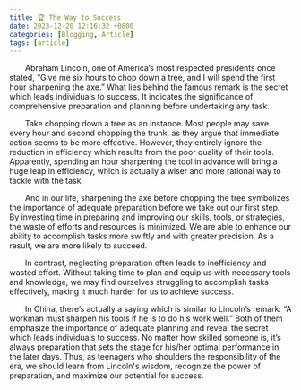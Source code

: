 ```yaml
---
title: 🏆 The Way to Success
date: 2023-12-20 12:16:32 +0800
categories: [Blogging, Article]
tags: [article]
---
```


&emsp;&emsp;Abraham Lincoln, one of America’s most respected presidents once stated, “Give me six hours to chop down a tree, and I will spend the first hour sharpening the axe.” What lies behind the famous remark is the secret which leads individuals to success. It indicates the significance of comprehensive preparation and planning before undertaking any task.

&emsp;&emsp;Take chopping down a tree as an instance. Most people may save every hour and second chopping the trunk, as they argue that immediate action seems to be more effective. However, they entirely ignore the reduction in efficiency which results from the poor quality of their tools. Apparently, spending an hour sharpening the tool in advance will bring a huge leap in efficiency, which is actually a wiser and more rational way to tackle with the task.

&emsp;&emsp;And in our life, sharpening the axe before chopping the tree symbolizes the importance of adequate preparation before we take out our first step. By investing time in preparing and improving our skills, tools, or strategies, the waste of efforts and resources is minimized. We are able to enhance our ability to accomplish tasks more swiftly and with greater precision. As a result, we are more likely to succeed.

&emsp;&emsp;In contrast, neglecting preparation often leads to inefficiency and wasted effort. Without taking time to plan and equip us with necessary tools and knowledge, we may find ourselves struggling to accomplish tasks effectively, making it much harder for us to achieve success.

&emsp;&emsp;In China, there’s actually a saying which is similar to Lincoln’s remark: “A workman must sharpen his tools if he is to do his work well.” Both of them emphasize the importance of adequate planning and reveal the secret which leads individuals to success. No matter how skilled someone is, it’s always preparation that sets the stage for his/her optimal performance in the later days. Thus, as teenagers who shoulders the responsibility of the era, we should learn from Lincoln's wisdom, recognize the power of preparation, and maximize our potential for success.
